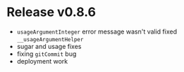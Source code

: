 # Release v0.8.6

- `usageArgumentInteger` error message wasn't valid fixed `__usageArgumentHelper`
- sugar and usage fixes
- fixing `gitCommit` bug
- deployment work
